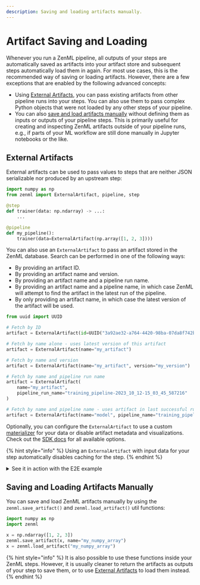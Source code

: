 ```yaml
---
description: Saving and loading artifacts manually.
---
```


# Artifact Saving and Loading

Whenever you run a ZenML pipeline, all outputs of your steps are automatically saved as artifacts into your artifact store and subsequent steps automatically load them in again. For most use cases, this is the recommended way of saving or loading artifacts. However, there are a few exceptions that are enabled by the following advanced concepts:
- Using [External Artifacts](#external-artifacts), you can pass existing artifacts from other pipeline runs into your steps. You can also use them to pass complex Python objects that were not loaded by any other steps of your pipeline.
- You can also [save and load artifacts manually](#saving-and-loading-artifacts-manually) without defining them as inputs or outputs of your pipeline steps. This is primarily useful for creating and inspecting ZenML artifacts outside of your pipeline runs, e.g., if parts of your ML workflow are still done manually in Jupyter notebooks or the like.

## External Artifacts

External artifacts can be used to pass values to steps that are neither JSON serializable nor produced by an upstream step:

```python
import numpy as np
from zenml import ExternalArtifact, pipeline, step

@step
def trainer(data: np.ndarray) -> ...:
    ...

@pipeline
def my_pipeline():
    trainer(data=ExternalArtifact(np.array([1, 2, 3])))
```

You can also use an `ExternalArtifact` to pass an artifact stored in the ZenML 
database. Search can be performed in one of the following ways:
- By providing an artifact ID.
- By providing an artifact name and version.
- By providing an artifact name and a pipeline run name.
- By providing an artifact name and a pipeline name, in which case ZenML
    will attempt to find the artifact in the latest run of the pipeline.
- By only providing an artifact name, in which case the latest version
    of the artifact will be used.

```python
from uuid import UUID

# Fetch by ID
artifact = ExternalArtifact(id=UUID("3a92ae32-a764-4420-98ba-07da8f742b76"))

# Fetch by name alone - uses latest version of this artifact
artifact = ExternalArtifact(name="my_artifact")

# Fetch by name and version
artifact = ExternalArtifact(name="my_artifact", version="my_version")

# Fetch by name and pipeline run name
artifact = ExternalArtifact(
    name="my_artifact", 
    pipeline_run_name="training_pipeline-2023_10_12-15_03_45_587216"
)

# Fetch by name and pipeline name - uses artifact in last successful run
artifact = ExternalArtifact(name="model", pipeline_name="training_pipeline")
```

Optionally, you can configure the `ExternalArtifact` to use a custom [materializer](../artifact-management/handle-custom-data-types.md) for your data or disable artifact metadata and visualizations. Check out the [SDK docs](https://sdkdocs.zenml.io/latest/core\_code\_docs/core-steps/#zenml.artifacts.external\_artifact.ExternalArtifact) for all available options.

{% hint style="info" %}
Using an `ExternalArtifact` with input data for your step automatically disables caching for the step.
{% endhint %}

<details>

<summary>See it in action with the E2E example</summary>

*To setup the local environment used below, follow the recommendations from the
[Project templates](../../starter-guide/using-project-templates.md#advanced-guide).*

In [`pipelines/batch_inference.py`](../../../../../examples/e2e/pipelines/batch_inference.py), you can find an example using the `ExternalArtifact` concept to
share Artifacts produced by a training pipeline inside a batch inference pipeline.

On the ETL stage pipeline, developers can pass a `sklearn.Pipeline` fitted during training for feature preprocessing and apply it to transform inference input features.
With this, we ensure that the exact same feature preprocessor used during training will be used during inference.

```python
    ########## ETL stage  ##########
    df_inference, target = data_loader(is_inference=True)
    df_inference = inference_data_preprocessor(
        dataset_inf=df_inference,
        preprocess_pipeline=ExternalArtifact(
            name="preprocess_pipeline",
            pipeline_name=MetaConfig.pipeline_name_training,
        ),
        target=target,
    )
```

On the DataQuality stage pipeline, developers can pass `pd.DataFrame` used as a training dataset to be used as a reference dataset versus the current inference one to apply Evidently and get DataQuality report back.
With this, we ensure that the exact same training dataset used during the training phase will be used to compare with the inference dataset here.

```python
    ########## DataQuality stage  ##########
    report, _ = evidently_report_step(
        reference_dataset=ExternalArtifact(
            name="dataset_trn",
            pipeline_name=MetaConfig.pipeline_name_training,
        ),
        comparison_dataset=df_inference,
        ignored_cols=["target"],
        metrics=[
            EvidentlyMetricConfig.metric("DataQualityPreset"),
        ],
    )
```

</details>


## Saving and Loading Artifacts Manually

You can save and load ZenML artifacts manually by using the `zenml.save_artifact()` and `zenml.load_artifact()` util functions:

```python
import numpy as np
import zenml

x = np.ndarray([1, 2, 3])
zenml.save_artifact(x, name="my_numpy_array")
x = zenml.load_artifact("my_numpy_array")
```

{% hint style="info" %}
It is also possible to use these functions inside your ZenML steps. However, it is usually cleaner to return the artifacts as outputs of your step to save them, or to use [External Artifacts](#external-artifacts) to load them instead.
{% endhint %}
